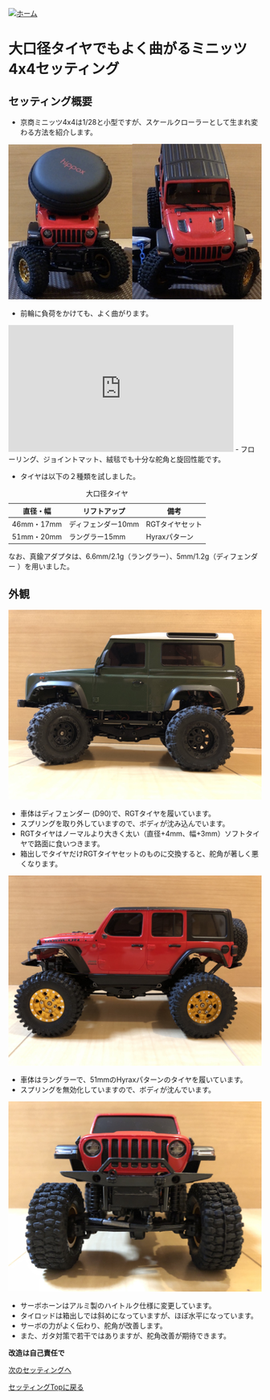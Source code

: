 [![ホーム](/blog/logo.002.png "Kobe Crawlers")](/blog)

# 大口径タイヤでもよく曲がるミニッツ4x4セッティング

## セッティング概要

- 京商ミニッツ4x4は1/28と小型ですが、スケールクローラーとして生まれ変わる方法を紹介します。

![曲がるミニッツ4x4セッティング](steering_better.jpg "前輪に負荷をかけてもよく曲がるミニッツ4x4")

- 前輪に負荷をかけても、よく曲がります。

<iframe width="448" height="252" src="https://www.youtube.com/embed/UNBAk8z3rvc" frameborder="0" allow="accelerometer; autoplay; clipboard-write; encrypted-media; gyroscope; picture-in-picture" loading="lazy" allowfullscreen></iframe>
- フローリング、ジョイントマット、絨毯でも十分な舵角と旋回性能です。

- タイヤは以下の２種類を試しました。

<table>
	<caption>大口径タイヤ</caption>
	<thead><tr><th>直径・幅</th><th>リフトアップ</th><th>備考</th></tr></thead>
	<tr><td>46mm・17mm</td><td>ディフェンダー10mm</td><td>RGTタイヤセット</td></tr>
	<tr><td>51mm・20mm</td><td>ラングラー15mm</td><td>Hyraxパターン</td></tr>
</table>
なお、真鍮アダプタは、6.6mm/2.1g（ラングラー）、5mm/1.2g（ディフェンダー ）を用いました。

## 外観

![ディフェンダー スプリング無効化](D90_spring_invalidated.jpg "曲がるセッティング")
- 車体はディフェンダー (D90)で、RGTタイヤを履いています。
- スプリングを取り外していますので、ボディが沈み込んでいます。
- RGTタイヤはノーマルより大きく太い（直径+4mm、幅+3mm）ソフトタイヤで路面に食いつきます。
- 箱出しでタイヤだけRGTタイヤセットのものに交換すると、舵角が著しく悪くなります。

![ラングラースプリング無効化](JWR_spring_invalidated_01.jpg "曲がるセッティング")
- 車体はラングラーで、51mmのHyraxパターンのタイヤを履いています。
- スプリングを無効化していますので、ボディが沈んでいます。

![ラングラースプリング無効化](JWR_spring_invalidated_02.jpg "曲がるセッティング")
- サーボホーンはアルミ製のハイトルク仕様に変更しています。
- タイロッドは箱出しでは斜めになっていますが、ほぼ水平になっています。
- サーボの力がよく伝わり、舵角が改善します。
- また、ガタ対策で若干ではありますが、舵角改善が期待できます。

**改造は自己責任で**

[次のセッティングへ](/blog/steering_settings/servo_horn)

[セッティングTopに戻る](/blog/steering_settings)
